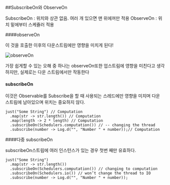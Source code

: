 ##SubscribeOn와 ObserveOn

SubscribeOn : 위치와 상관 없음. 여러 개 있으면 맨 위에꺼만 적용
ObserveOn : 위치 밑에부터 스케쥴러 적용

####observeOn

이 것을 호출한 이후의 다운스트림에만 영향을 미치게 된다!

![observeOn](https://cdn-images-1.medium.com/max/1600/0*8GhaR2CbbJW0Tmlz.gif)

가장 쉽게할 수 있는 오해 중 하나는 observeOn또한 업스트림에 영향을 미친다고 생각하지만, 실제로는 다운 스트림에서만 작동한다


#### subscribeOn
이것은 Observable를 Subscribe을 할 때 사용되는 스레드에만 영향을 미치며 다운 스트림에 남아있으며 위치는 중요하지 않다.


```
just("Some String") // Computation
  .map(str -> str.length()) // Computation
  .map(length -> 2 * length) // Computation
  .subscribeOn(Schedulers.computation()) // -- changing the thread
  .subscribe(number -> Log.d("", "Number " + number));// Computation
```

####다중 subscribeOn

subscribeOn스트림에 여러 인스턴스가 있는 경우 첫번 째만 유효하다.

```
just("Some String")
  .map(str -> str.length())
  .subscribeOn(Schedulers.computation()) // changing to computation
  .subscribeOn(Schedulers.io()) // won’t change the thread to IO
  .subscribe(number -> Log.d("", "Number " + number));
```
